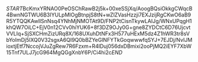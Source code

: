 $START$BcKmxYRNAO0PeOSChRawB2j5k+00xeSSjXq/AoogBQsiOkkgCWqcB4BwnNGTWU6B3IYULpMIOgBtnpjS8tN+wZlZVasHzzji7EXJzijRgCKwO6aB9R5YTQQKAwIlSnNsq4YNhMjNMOTAt9D/FNP2tCisnTkywLAIJg/WNxUPqgH1khQW7OiLC+EjV0n12CVv0hiYUK6+8f3DZ9OJy0G+gne8ZYDCtC6D76UjcvtVVLIq+SjSXCHmZizURq8X/168UXuhDtNFx3H577uHExM5dz4Z1hWR3tr8sVbYoImDj5lXQ0V32sgxA6QI9Q0bBZYeGlNFYTkGoqwwwfqSYJ+7EJDj/NvIJMioxtjEtf7NccojVJuZgRew7R6Fzxm+R4lDuj056dxDBmixi2ooPjMQ2iEYF7XbW15Tnf7ULJ7jcG964MgQGgXnbY6P/Ci4hi2c$END$